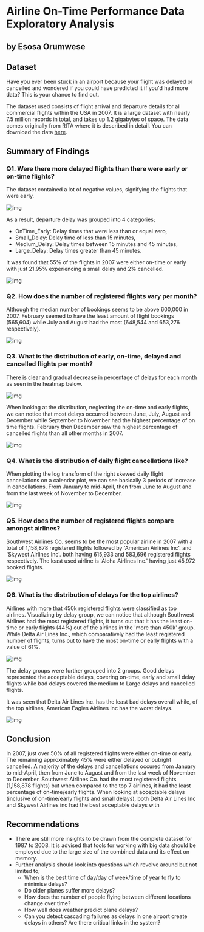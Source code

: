 # Airline On-Time Performance Data Exploratory Analysis
## by Esosa Orumwese

## Dataset
Have you ever been stuck in an airport because your flight was delayed or cancelled and wondered if you could have predicted it if you'd had more data? This is your chance to find out. 

The dataset used consists of flight arrival and departure details for all commercial flights within the USA in 2007. It is a large dataset with nearly 7.5 million records in total, and takes up 1.2 gigabytes of space. The data comes originally from RITA where it is described in detail. You can download the data [here](https://dataverse.harvard.edu/dataset.xhtml?persistentId=doi:10.7910/DVN/HG7NV7).


## Summary of Findings
### Q1. Were there more delayed flights than there were early or on-time flights?
The dataset contained a lot of negative values, signifying the flights that were early.

![img](figures/hist_flight_delay_minus25_to_30.png)

As a result, departure delay was grouped into 4 categories;
* OnTime_Early: Delay times that were less than or equal zero,
* Small_Delay: Delay time of less than 15 minutes,
* Medium_Delay: Delay times between 15 minutes and 45 minutes,
* Large_Delay: Delay times greater than 45 minutes.

It was found that 55% of the flights in 2007 were either on-time or early with just 21.95% experiencing a small delay and 2% cancelled.

![img](figures/flight_result_barchart.png)

### Q2. How does the number of registered flights vary per month?
Although the median number of bookings seems to be above 600,000 in 2007, February seemed to have the least amount of flight bookings (565,604) while July and August had the most (648,544 and 653,276 respectively).

![img](figures/no_of_booked_flights_per_month.png)

### Q3. What is the distribution of early, on-time, delayed and cancelled flights per month?
There is clear and gradual decrease in percentage of delays for each month as seen in the heatmap below. 

![img](figures/pct_of_DelayGroup_month.png)

When looking at the distribution, neglecting the on-time and early flights, we can notice that most delays occurred between June, July, August and December while September to November had the highest percentage of on time flights. February then December saw the highest percentage of cancelled flights than all other months in 2007.

![img](figures/pct_of_DelayGroup_month_except_OnTime.png)

### Q4. What is the distribution of daily flight cancellations like?
When plotting the log transform of the right skewed daily flight cancellations on a calendar plot, we can see basically 3 periods of increase in cancellations. From January to mid-April, then from June to August and from the last week of November to December.

![img](figures/calplot_log_daily_flight_cancellations.png)

### Q5. How does the number of registered flights compare amongst airlines?
Southwest Airlines Co. seems to be the most popular airline in 2007 with a total of 1,158,878 registered flights followed by 'American Airlines Inc'. and 'Skywest Airlines Inc'. both having 615,933 and 583,696 registered flights respectively. The least used airline is 'Aloha Airlines Inc.' having just 45,972 booked flights.

![img](figures/registered_flights_per_airline.png)

### Q6. What is the distribution of delays for the top airlines?
Airlines with more that 450k registered flights were classified as top airlines. Visualizing by delay group, we can notice that although Southwest Airlines had the most registered flights, it turns out that it has the least on-time or early flights (44%) out of the airlines in the 'more than 450k' group. While Delta Air Lines Inc., which comparatively had the least registered number of flights, turns out to have the most on-time or early flights with a value of 61%.

![img](figures/delay_group_for_top_airlines.png)

The delay groups were further grouped into 2 groups. Good delays represented the acceptable delays, covering on-time, early and small delay flights while bad delays covered the medium to Large delays and cancelled flights.

It was seen that Delta Air Lines Inc. has the least bad delays overall while, of the top airlines, American Eagles Airlines Inc has the worst delays.

![img](figures/top_airlines_pct_of_delays.png)

## Conclusion
In 2007, just over 50% of all registered flights were either on-time or early. The remaining approximately 45% were either delayed or outright cancelled. A majority of the delays and cancellations occured from January to mid-April, then from June to August and from the last week of November to December. Southwest Airlines Co. had the most registered flights (1,158,878 flights) but when compared to the top 7 airlines, it had the least percentage of on-time/early flights. When looking at acceptable delays (inclusive of on-time/early flights and small delays), both Delta Air Lines Inc and Skywest Airlines inc had the best acceptable delays with

## Recommendations
* There are still more insights to be drawn from the complete dataset for 1987 to 2008. It is advised that tools for working with big data should be employed due to the large size of the combined data and its effect on memory.
* Further analysis should look into questions which revolve around but not limited to;
  * When is the best time of day/day of week/time of year to fly to minimise delays?
  * Do older planes suffer more delays?
  * How does the number of people flying between different locations change over time?
  * How well does weather predict plane delays?
  * Can you detect cascading failures as delays in one airport create delays in others? Are there critical links in the system?